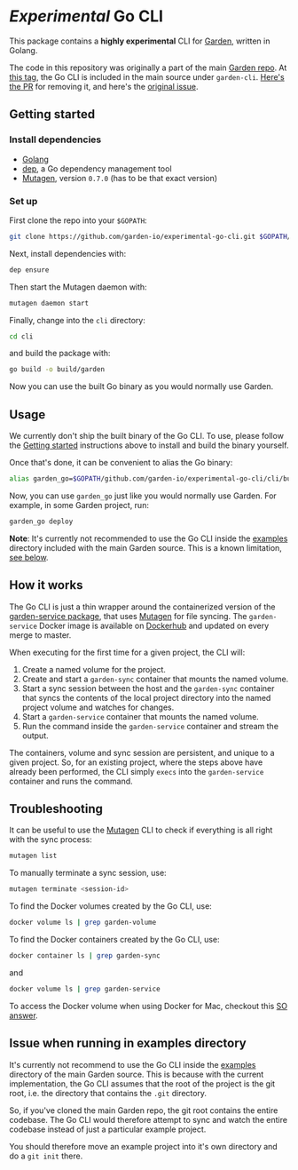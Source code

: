 # _Experimental_ Go CLI

This package contains a **highly experimental** CLI for [Garden](https://github.com/garden-io/garden), written in Golang.

The code in this repository was originally a part of the main [Garden repo](https://github.com/garden-io/garden). At [this tag](https://github.com/garden-io/garden/tree/v0.9.0), the Go CLI is included in the main source under `garden-cli`. [Here's the PR](https://github.com/garden-io/garden/pull/515) for removing it, and here's the [original issue](https://github.com/garden-io/garden/issues/468).

## Getting started

### Install dependencies

* [Golang](https://golang.org/doc/install)
* [dep](https://github.com/golang/dep), a Go dependency management tool
* [Mutagen](https://mutagen.io/), version `0.7.0` (has to be that exact version)

### Set up

First clone the repo into your `$GOPATH`:

```sh
git clone https://github.com/garden-io/experimental-go-cli.git $GOPATH/github.com/garden-io/
```

Next, install dependencies with:

```sh
dep ensure
```

Then start the Mutagen daemon with:

```sh
mutagen daemon start
```

Finally, change into the `cli` directory:

```sh
cd cli
```

and build the package with:

```sh
go build -o build/garden
```

Now you can use the built Go binary as you would normally use Garden.

## Usage

We currently don't ship the built binary of the Go CLI. To use, please follow the [Getting started](#getting-started) instructions above to install and build the binary yourself.

Once that's done, it can be convenient to alias the Go binary:

```sh
alias garden_go=$GOPATH/github.com/garden-io/experimental-go-cli/cli/build/garden
```

Now, you can use `garden_go` just like you would normally use Garden. For example, in some Garden project, run:

```sh
garden_go deploy
```

**Note**: It's currently not recommended to use the Go CLI inside the [examples](https://github.com/garden-io/garden/tree/master/examples) directory included with the main Garden source. This is a known limitation, [see below](#ssue-when-running-in-examples-directory).

## How it works

The Go CLI is just a thin wrapper around the containerized version of the [garden-service package](https://github.com/garden-io/garden/tree/master/garden-service), that uses [Mutagen](https://mutagen.io/) for file syncing. The `garden-service` Docker image is available on [Dockerhub](ihttps://hub.docker.com/r/gardenengine/garden-service) and updated on every merge to master.

When executing for the first time for a given project, the CLI will:

1. Create a named volume for the project.
2. Create and start a `garden-sync` container that mounts the named volume.
3. Start a sync session between the host and the `garden-sync` container that syncs the contents of the local project directory into the named project volume and watches for changes.
4. Start a `garden-service` container that mounts the named volume.
5. Run the command inside the `garden-service` container and stream the output.

 The containers, volume and sync session are persistent, and unique to a given project. So, for an existing project, where the steps above have already been performed, the CLI simply `execs` into the `garden-service` container and runs the command.

## Troubleshooting

It can be useful to use the [Mutagen](https://mutagen.io/) CLI to check if everything is all right with the sync process:

```sh
mutagen list
```

To manually terminate a sync session, use:

```sh
mutagen terminate <session-id>
```

To find the Docker volumes created by the Go CLI, use:
```sh
docker volume ls | grep garden-volume
```

To find the Docker containers created by the Go CLI, use:
```sh
docker container ls | grep garden-sync
```
and
```sh
docker volume ls | grep garden-service
```

To access the Docker volume when using Docker for Mac, checkout this [SO answer](https://stackoverflow.com/a/41281658).

## Issue when running in examples directory

It's currently not recommend to use the Go CLI inside the [examples](https://github.com/garden-io/garden/tree/master/examples) directory of the main Garden source. This is because with the current implementation, the Go CLI assumes that the root of the project is the git root, i.e. the directory that contains the `.git` directory.

So, if you've cloned the main Garden repo, the git root contains the entire codebase. The Go CLI would therefore attempt to sync and watch the entire codebase instead of just a particular example project.

You should therefore move an example project into it's own directory and do a `git init` there.

